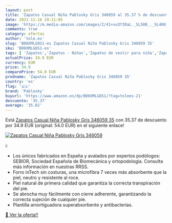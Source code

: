```yaml
---
layout: post
title: 'Zapatos Casual Niña Pablosky Gris 346059 al 35.37 % de descuento'
date: 2021-11-16 19:11:05
image: 'https://m.media-amazon.com/images/I/41+xu3Y3OaL._SL500_._SL400_.jpg'
comments: true
category: ofertas
author: 'tole.es'
slug: 'B08XMLG8S1-es Zapatos Casual Niña Pablosky Gris 346059 35'
sku: 'B08XMLG8S1-es'
tags: [ 'Zapatos','Zapatos - Niñas','Zapatos de vestir para niña','Zapatos y complementos','pablosky','zapatos', ]
actualPrice: 34.9 EUR
currency: EUR
price: 34.9
comparePrice: 54.0 EUR
prodname: 'Zapatos Casual Niña Pablosky Gris 346059 35'
country: 'es'
flag: '🇪🇸'
brand: 'Pablosky'
buyurl: 'https://www.amazon.es/dp/B08XMLG8S1/?tag=tolees-21'
descuento: '35.37'
average: '35.82'
---
```


Está [Zapatos Casual Niña Pablosky Gris 346059 35](https://www.amazon.es/dp/B08XMLG8S1/?tag=tolees-21) con 35.37 de descuento por 34.9 EUR (original: 54.0 EUR) en el siguiente enlace!

[![Zapatos Casual Niña Pablosky Gris 346059](https://m.media-amazon.com/images/I/41+xu3Y3OaL._SL500_._SL400_.jpg)](https://www.amazon.es/dp/B08XMLG8S1/?tag=tolees-21)

ℹ️:

- Los únicos fabricados en España y avalados por expertos podólogos: SEBIOR, Sociedad Española de Biomecánica y ortopodología. Consulta más información en nuestras RRSS.
- Forro inTech sin costuras, una microfibra 7 veces más absorbente que la piel, neutro y resistente al roce.
- Piel natural de primera calidad que garantiza la correcta transpiración del pie.
- Se abrocha muy fácilmente con cierre adherente, garantizando la correcta sujeción de cualquier pie.
- Plantilla amortiguadora superabsorbente y antibacterias.

[🛒 Ver la oferta!!](https://www.amazon.es/dp/B08XMLG8S1/?tag=tolees-21)
